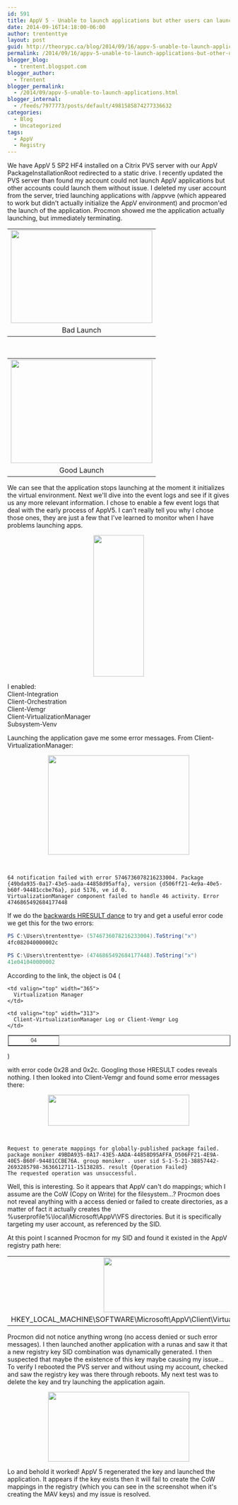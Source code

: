 ```yaml
---
id: 591
title: AppV 5 - Unable to launch applications but other users can launch without issue
date: 2014-09-16T14:18:00-06:00
author: trententtye
layout: post
guid: http://theorypc.ca/blog/2014/09/16/appv-5-unable-to-launch-applications-but-other-users-can-launch-without-issue/
permalink: /2014/09/16/appv-5-unable-to-launch-applications-but-other-users-can-launch-without-issue/
blogger_blog:
  - trentent.blogspot.com
blogger_author:
  - Trentent
blogger_permalink:
  - /2014/09/appv-5-unable-to-launch-applications.html
blogger_internal:
  - /feeds/7977773/posts/default/4981585874277336632
categories:
  - Blog
  - Uncategorized
tags:
  - AppV
  - Registry
---
```

We have AppV 5 SP2 HF4 installed on a Citrix PVS server with our AppV PackageInstallationRoot redirected to a static drive.  I recently updated the PVS server than found my account could not launch AppV applications but other accounts could launch them without issue.  I deleted my user account from the server, tried launching applications with /appvve (which appeared to work but didn't actually initialize the AppV environment) and procmon'ed the launch of the application.  Procmon showed me the application actually launching, but immediately terminating.

<table style="margin-left: auto; margin-right: auto; text-align: center;" cellspacing="0" cellpadding="0" align="center">
  <tr>
    <td style="text-align: center;">
      <a style="margin-left: auto; margin-right: auto;" href="http://4.bp.blogspot.com/-eMt3meSRgYE/VBiSKcTqbjI/AAAAAAAAAik/kK3OeQFgHio/s1600/1.png"><img src="http://4.bp.blogspot.com/-eMt3meSRgYE/VBiSKcTqbjI/AAAAAAAAAik/kK3OeQFgHio/s1600/1.png" width="320" height="210" border="0" /></a>
    </td>
  </tr>
  
  <tr>
    <td style="text-align: center;">
      Bad Launch
    </td>
  </tr>
</table>

&nbsp;

<table style="margin-left: auto; margin-right: auto; text-align: center;" cellspacing="0" cellpadding="0" align="center">
  <tr>
    <td style="text-align: center;">
      <a style="margin-left: auto; margin-right: auto;" href="http://2.bp.blogspot.com/-YECiLgTtwns/VBiSRwGLMKI/AAAAAAAAAis/4PN2c0han9w/s1600/2.png"><img src="http://2.bp.blogspot.com/-YECiLgTtwns/VBiSRwGLMKI/AAAAAAAAAis/4PN2c0han9w/s1600/2.png" width="320" height="234" border="0" /></a>
    </td>
  </tr>
  
  <tr>
    <td style="text-align: center;">
      Good Launch
    </td>
  </tr>
</table>

We can see that the application stops launching at the moment it initializes the virtual environment.  Next we'll dive into the event logs and see if it gives us any more relevant information.  I chose to enable a few event logs that deal with the early process of AppV5.  I can't really tell you why I chose those ones, they are just a few that I've learned to monitor when I have problems launching apps.

<div style="clear: both; text-align: center;">
  <a style="margin-left: 1em; margin-right: 1em;" href="http://4.bp.blogspot.com/-JBFoEO2kQk8/VBiTxzn0hDI/AAAAAAAAAi0/4CJKp0l6tJM/s1600/3.png"><img src="http://4.bp.blogspot.com/-JBFoEO2kQk8/VBiTxzn0hDI/AAAAAAAAAi0/4CJKp0l6tJM/s1600/3.png" width="114" height="320" border="0" /></a>
</div>

I enabled:  
Client-Integration  
Client-Orchestration  
Client-Vemgr  
Client-VirtualizationManager  
Subsystem-Venv

Launching the application gave me some error messages.  From Client-VirtualizationManager:

<div style="clear: both; text-align: center;">
  <a style="margin-left: 1em; margin-right: 1em;" href="http://2.bp.blogspot.com/-daWc4ONHF9U/VBiUo-yZI4I/AAAAAAAAAi8/Pr_Q3I9vPLs/s1600/4.png"><img src="http://2.bp.blogspot.com/-daWc4ONHF9U/VBiUo-yZI4I/AAAAAAAAAi8/Pr_Q3I9vPLs/s1600/4.png" width="320" height="225" border="0" /></a>
</div>

&nbsp;


```plaintext
64 notification failed with error 5746736078216233004. Package {49bda935-0a17-43e5-aada-44858d95affa}, version {d506ff21-4e9a-40e5-b60f-94481ccbe76a}, pid 5176, ve id 0.
VirtualizationManager component failed to handle 46 activity. Error 4746865492684177448
```


If we do the [backwards HRESULT dance](http://blogs.technet.com/b/gladiatormsft/archive/2013/11/13/app-v-on-operational-troubleshooting-of-the-v5-client.aspx) to try and get a useful error code we get this for the two errors:


```powershell
PS C:\Users\trententtye> (5746736078216233004).ToString("x")
4fc082040000002c

PS C:\Users\trententtye> (4746865492684177448).ToString("x")
41e041040000002
```


According to the link, the object is 04 (

<table style="background-color: white; color: #2a2a2a; font-family: 'Segoe UI', 'Lucida Grande', Verdana, Arial, Helvetica, sans-serif; font-size: 11.8181819915771px; line-height: 16.514181137085px; margin-left: 1px;" border="1" cellspacing="1" cellpadding="1">
  <tr>
    <td valign="top" width="101">
      <div align="center">
        04
      </div>
    </td>
    
    <td valign="top" width="365">
      Virtualization Manager
    </td>
    
    <td valign="top" width="313">
      Client-VirtualizationManager Log or Client-Vemgr Log
    </td>
  </tr>
</table>

)

with error code 0x28 and 0x2c.  Googling those HRESULT codes reveals nothing.  I then looked into Client-Vemgr and found some error messages there:

<div style="clear: both; text-align: center;">
  <a style="margin-left: 1em; margin-right: 1em;" href="http://4.bp.blogspot.com/-Bkv__cswE7I/VBiV8c4OL1I/AAAAAAAAAjE/NCfJBPZD6Og/s1600/5.png"><img src="http://4.bp.blogspot.com/-Bkv__cswE7I/VBiV8c4OL1I/AAAAAAAAAjE/NCfJBPZD6Og/s1600/5.png" width="320" height="70" border="0" /></a>
</div>

&nbsp;


```plaintext
Request to generate mappings for globally-published package failed. package moniker 49BDA935-0A17-43E5-AADA-44858D95AFFA_D506FF21-4E9A-40E5-B60F-94481CCBE76A. group moniker . user sid S-1-5-21-38857442-2693285798-3636612711-15138285. result {Operation Failed}
The requested operation was unsuccessful.
```


Well, this is interesting.  So it appears that AppV can't do mappings; which I assume are the CoW (Copy on Write) for the filesystem...?  Procmon does not reveal anything with a access denied or failed to create directories, as a matter of fact it actually creates the %userprofile%\local\Microsoft\AppV\VFS directories.  But it is specifically targeting my user account, as referenced by the SID.

At this point I scanned Procmon for my SID and found it existed in the AppV registry path here:

<table style="margin-left: auto; margin-right: auto; text-align: center;" cellspacing="0" cellpadding="0" align="center">
  <tr>
    <td style="text-align: center;">
      <a style="margin-left: auto; margin-right: auto;" href="http://3.bp.blogspot.com/-rJFPDOzjXcg/VBiY5_bVsXI/AAAAAAAAAjM/1s0PEaqGyd8/s1600/6.png"><img src="http://3.bp.blogspot.com/-rJFPDOzjXcg/VBiY5_bVsXI/AAAAAAAAAjM/1s0PEaqGyd8/s1600/6.png" width="320" height="124" border="0" /></a>
    </td>
  </tr>
  
  <tr>
    <td style="text-align: center;">
      HKEY_LOCAL_MACHINE\SOFTWARE\Microsoft\AppV\Client\Virtualization\LocalVFSSecuredUsers
    </td>
  </tr>
</table>

Procmon did not notice anything wrong (no access denied or such error messages).  I then launched another application with a runas and saw it that a new registry key SID combination was dynamically generated.  I then suspected that maybe the existence of this key maybe causing my issue...  To verify I rebooted the PVS server and without using my account, checked and saw the registry key was there through reboots.  My next test was to delete the key and try launching the application again.

<div style="clear: both; text-align: center;">
  <a style="margin-left: 1em; margin-right: 1em;" href="http://3.bp.blogspot.com/-gaPfFVx_dNo/VBiaUVvx2_I/AAAAAAAAAjU/sPPPAOW_GQA/s1600/7.png"><img src="http://3.bp.blogspot.com/-gaPfFVx_dNo/VBiaUVvx2_I/AAAAAAAAAjU/sPPPAOW_GQA/s1600/7.png" width="320" height="158" border="0" /></a>
</div>

Lo and behold it worked!  AppV 5 regenerated the key and launched the application.  It appears if the key exists then it will fail to create the CoW mappings in the registry (which you can see in the screenshot when it's creating the MAV keys) and my issue is resolved.

<!-- AddThis Advanced Settings generic via filter on the_content -->

<!-- AddThis Share Buttons generic via filter on the_content -->